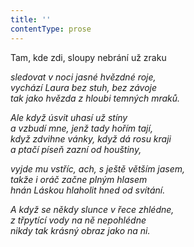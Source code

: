```yaml
---
title: ''
contentType: prose
---
```


Tam, kde zdi, sloupy nebrání už zraku

_sledovat v noci jasné hvězdné roje,  
vychází Laura bez stuh, bez závoje  
tak jako hvězda z hloubi temných mraků._

_Ale když úsvit uhasí už stíny  
a vzbudí mne, jenž tady hořím tají,  
když zdvihne vánky, když dá rosu kraji  
a ptačí píseň zazní od houštiny,_

_vyjde mu vstříc, ach, s ještě větším jasem,  
takže i oráč začne plným hlasem  
hnán Láskou hlaholit hned od svítání._

_A když se někdy slunce v řece zhlédne,  
z třpytící vody na ně nepohlédne  
nikdy tak krásný obraz jako na ni._
